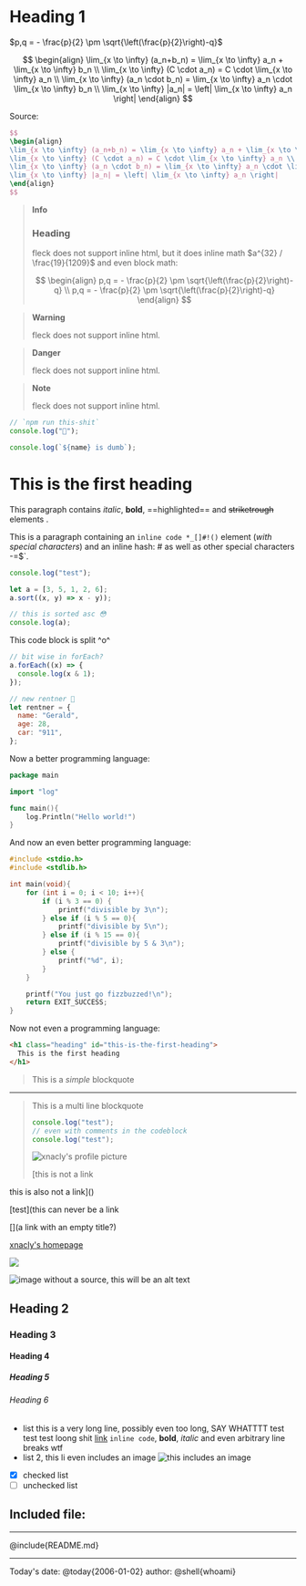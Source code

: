 # Heading 1

$p,q = - \frac{p}{2} \pm \sqrt{\left(\frac{p}{2}\right)-q}$

$$
\begin{align}
\lim_{x \to \infty} (a_n+b_n) = \lim_{x \to \infty} a_n + \lim_{x \to \infty} b_n \\
\lim_{x \to \infty} (C \cdot a_n) = C \cdot \lim_{x \to \infty} a_n \\
\lim_{x \to \infty} (a_n \cdot b_n) = \lim_{x \to \infty} a_n \cdot \lim_{x \to \infty} b_n \\
\lim_{x \to \infty} |a_n| = \left| \lim_{x \to \infty} a_n \right|
\end{align}
$$

Source:

```latex
$$
\begin{align}
\lim_{x \to \infty} (a_n+b_n) = \lim_{x \to \infty} a_n + \lim_{x \to \infty} b_n \\
\lim_{x \to \infty} (C \cdot a_n) = C \cdot \lim_{x \to \infty} a_n \\
\lim_{x \to \infty} (a_n \cdot b_n) = \lim_{x \to \infty} a_n \cdot \lim_{x \to \infty} b_n \\
\lim_{x \to \infty} |a_n| = \left| \lim_{x \to \infty} a_n \right|
\end{align}
$$
```

> **Info**
>
> ### Heading
>
> fleck does not support inline html, but it does inline math $a^{32} / \frac{19}{1209}$ and even block math:
>
> $$
> \begin{align}
> p,q = - \frac{p}{2} \pm \sqrt{\left(\frac{p}{2}\right)-q} \\
> p,q = - \frac{p}{2} \pm \sqrt{\left(\frac{p}{2}\right)-q}
> \end{align}
> $$

> **Warning**
>
> fleck does not support inline html.

> **Danger**
>
> fleck does not support inline html.

> **Note**
>
> fleck does not support inline html.

```js
// `npm run this-shit`
console.log("🤬");

console.log(`${name} is dumb`);
```

<h1 class="heading" id="this-is-the-first-heading">
  This is the first heading
</h1>

This paragraph contains _italic_, **bold**, ==highlighted== and ~~striketrough~~ elements .

This is a paragraph containing an `inline code *_[]#!()` element (_with special characters_) and an inline hash: # as well as other special characters -=$`.

```js
console.log("test");

let a = [3, 5, 1, 2, 6];
a.sort((x, y) => x - y));

// this is sorted asc 😳
console.log(a);
```

This code block is split ^o^

```js
// bit wise in forEach?
a.forEach((x) => {
  console.log(x & 1);
});

// new rentner 🧓
let rentner = {
  name: "Gerald",
  age: 28,
  car: "911",
};
```

Now a better programming language:

```go
package main

import "log"

func main(){
    log.Println("Hello world!")
}
```

And now an even better programming language:

```c
#include <stdio.h>
#include <stdlib.h>

int main(void){
    for (int i = 0; i < 10; i++){
        if (i % 3 == 0) {
            printf("divisible by 3\n");
        } else if (i % 5 == 0){
            printf("divisible by 5\n");
        } else if (i % 15 == 0){
            printf("divisible by 5 & 3\n");
        } else {
            printf("%d", i);
        }
    }

    printf("You just go fizzbuzzed!\n");
    return EXIT_SUCCESS;
}
```

Now not even a programming language:

```html
<h1 class="heading" id="this-is-the-first-heading">
  This is the first heading
</h1>
```

> This is a _simple_ blockquote

---

> This is a multi line blockquote
>
> ```js
> console.log("test");
> // even with comments in the codeblock
> console.log("test");
> ```
>
> ![xnacly's profile picture](https://avatars.githubusercontent.com/u/47723417?v=4)
>
> [this is not a link

this is also not a link]()

[test](this can never be a link

[](a link with an empty title?)

[xnacly's homepage](https://xnacly.me)

![](https://avatars.githubusercontent.com/u/47723417?v=4)

![image without a source, this will be an alt text]()

## Heading 2

### Heading 3

#### Heading 4

##### Heading 5

###### Heading 6

- list this is a very long line, possibly even too long, SAY WHATTTT
  test test test loong shit [link](google.com) `inline code`, **bold**, _italic_ and even
  arbitrary
  line
  breaks
  wtf
- list 2, this li even includes an image ![this includes an image](https://avatars.githubusercontent.com/u/47723417?v=4)

- [x] checked list
- [ ] unchecked list

## Included file:

---

@include{README.md}

---

Today's date: @today{2006-01-02}
author: @shell{whoami}

